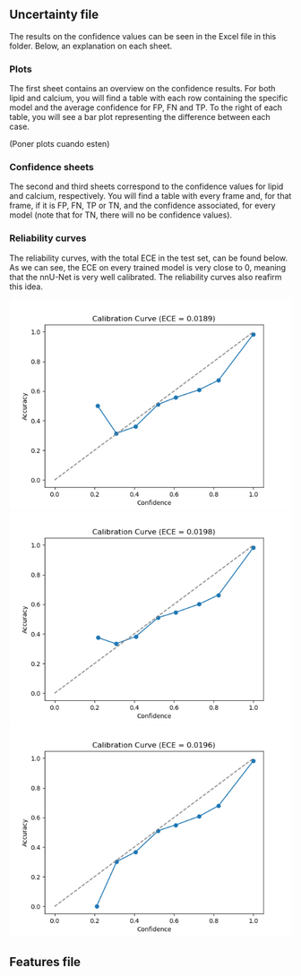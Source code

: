 ## Uncertainty file

The results on the confidence values can be seen in the Excel file in this folder. Below, an explanation on each sheet.

### Plots

The first sheet contains an overview on the confidence results. For both lipid and calcium, you will find a table with each row containing the specific model and the average confidence for FP, FN and TP. To the right of each table, you will see a bar plot representing the difference between each case.

(Poner plots cuando esten)


### Confidence sheets

The second and third sheets correspond to the confidence values for lipid and calcium, respectively. You will find a table with every frame and, for that frame, if it is FP, FN, TP or TN, and the confidence associated, for every model (note that for TN, there will no be confidence values).

### Reliability curves

The reliability curves, with the total ECE in the test set, can be found below. As we can see, the ECE on every trained model is very close to 0, meaning that the nnU-Net is very well calibrated. The reliability curves also reafirm this idea.

<!-- ![Figure 1. Example of probability map as overlay and corresponding image. It is worth noting that edges are always uncertain regions, but other tiny blue regions can be seen as well](/assets/ece_conf_model_2d.png)

![Figure 1. Example of probability map as overlay and corresponding image. It is worth noting that edges are always uncertain regions, but other tiny blue regions can be seen as well](/assets/ece_conf_pseudo3d_1.png)

![Figure 1. Example of probability map as overlay and corresponding image. It is worth noting that edges are always uncertain regions, but other tiny blue regions can be seen as well](/assets/ece_conf_pseudo3d_2.png) -->

<p float="left">
  <img src="/assets/ece_conf_model_2d.png" width="700" />
  <img src="/assets/ece_conf_pseudo3d_1.png" width="700" /> 
  <img src="/assets/ece_conf_pseudo3d_2.png" width="700" />
</p>

## Features file